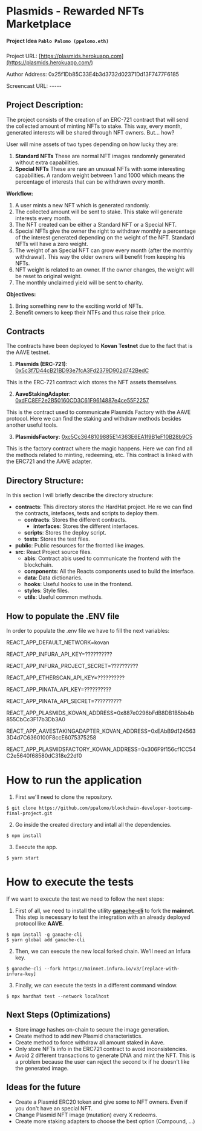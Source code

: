 # Plasmids - Rewarded NFTs Marketplace

**Project Idea `Pablo Palomo (ppalomo.eth)`**

###

Project URL: [https://plasmids.herokuapp.com](https://plasmids.herokuapp.com/)

Author Address: 0x25f1Db85C33E4b3d3732d02371Dd13F7477F6185

Screencast URL: -----

## Project Description:

The project consists of the creation of an ERC-721 contract that will send the collected amount of minting NFTs to stake. This way, every month, generated interests will be shared through NFT owners. But... how?

User will mine assets of two types depending on how lucky they are:

1. **Standard NFTs** These are normal NFT images randomnly generated without extra capabilities.
2. **Special NFTs** These are rare an unusual NFTs with some interesting capabilities. A random weight between 1 and 1000 which means the percentage of interests that can be withdrawn every month.

**Workflow:**

1. A user mints a new NFT which is generated randomly.
2. The collected amount will be sent to stake. This stake will generate interests every month.
3. The NFT created can be either a Standard NFT or a Special NFT.
4. Special NFTs give the owner the right to withdraw monthly a percentage of the interest generated depending on the weight of the NFT. Standard NFTs will have a zero weight.
5. The weight of an Special NFT can grow every month (after the monthly withdrawal). This way the older owners will benefit from keeping his NFTs.
6. NFT weight is related to an owner. If the owner changes, the weight will be reset to original weight.
7. The monthly unclaimed yield will be sent to charity.

**Objectives:**

1. Bring something new to the exciting world of NFTs.
2. Benefit owners to keep their NTFs and thus raise their price.

## Contracts

The contracts have been deployed to **Kovan Testnet** due to the fact that is the AAVE testnet.

1. **Plasmids (ERC-721)**: [0x5c3f7D44cB21BD93e7fcA3Fd2379D902d742BedC](https://kovan.etherscan.io/address/0x5c3f7D44cB21BD93e7fcA3Fd2379D902d742BedC#code)

This is the ERC-721 contract wich stores the NFT assets themselves.

2. **AaveStakingAdapter**: [0xdFC8EF2e2B50160CD3C61F9614887e4ce55F2257](https://kovan.etherscan.io/address/0xdFC8EF2e2B50160CD3C61F9614887e4ce55F2257#code)

This is the contract used to communicate Plasmids Factory with the AAVE protocol. Here we can find the staking and withdraw methods besides another useful tools.

3. **PlasmidsFactory**: [0xc5Cc3648109885E14363E6EA1f9B1eF10B28b9C5](https://kovan.etherscan.io/address/0xc5Cc3648109885E14363E6EA1f9B1eF10B28b9C5#code)

This is the factory contract where the magic happens. Here we can find all the methods related to minting, redeeming, etc. This contract is linked with the ERC721 and the AAVE adapter.

###

## Directory Structure:

In this section I will briefly describe the directory structure:

- **contracts**: This directory stores the HardHat project. He re we can find the contracts, intefaces, tests and scripts to deploy them.
  - **contracts**: Stores the different contracts.
    - **interfaces**: Stores the different interfaces.
  - **scripts**: Stores the deploy script.
  - **tests**: Stores the test files.
- **public**: Public resources for the fronted like images.
- **src**: React Project source files.
  - **abis**: Contract abis used to communicate the frontend with the blockchain.
  - **components**: All the Reacts components used to build the interface.
  - **data**: Data dictionaries.
  - **hooks**: Useful hooks to use in the frontend.
  - **styles**: Style files.
  - **utils**: Useful common methods.

###

## How to populate the .ENV file

In order to populate the .env file we have to fill the next variables:

REACT_APP_DEFAULT_NETWORK=kovan

REACT_APP_INFURA_API_KEY=??????????

REACT_APP_INFURA_PROJECT_SECRET=??????????

REACT_APP_ETHERSCAN_API_KEY=??????????

REACT_APP_PINATA_API_KEY=??????????

REACT_APP_PINATA_API_SECRET=??????????

REACT_APP_PLASMIDS_KOVAN_ADDRESS=0x887e0296bFdB8DB1B5bb4b855CbCc3F17b3Db3A0

REACT_APP_AAVESTAKINGADAPTER_KOVAN_ADDRESS=0xEAbB9d1245633D4d7C6360100F8ccE6075375258

REACT_APP_PLASMIDSFACTORY_KOVAN_ADDRESS=0x306F9f156cf1CC54C2e5640f68580dC318e22df0

# How to run the application

1. First we'll need to clone the repository.

```
$ git clone https://github.com/ppalomo/blockchain-developer-bootcamp-final-project.git
```

2. Go inside the created directory and intall all the dependencies.

```
$ npm install
```

3. Execute the app.

```
$ yarn start
```

# How to execute the tests

If we want to execute the test we need to follow the next steps:

1. First of all, we need to install the utility **[ganache-cli](https://docs.nethereum.com/en/latest/ethereum-and-clients/ganache-cli/#:~:text=Ganache%20CLI%20is%20the%20latest,running%20an%20actual%20Ethereum%20node.&text=Accounts%20can%20be%20re%2Dcycled,need%20for%20faucets%20or%20mining)** to fork the **mainnet**. This step is necessary to test the integration with an already deployed protocol like **AAVE**.

```
$ npm install -g ganache-cli
$ yarn global add ganache-cli
```

2. Then, we can execute the new local forked chain. We'll need an Infura key.

```
$ ganache-cli --fork https://mainnet.infura.io/v3/[replace-with-infura-key]
```

3. Finally, we can execute the tests in a different command window.

```
$ npx hardhat test --network localhost
```

## Next Steps (Optimizations)

- Store image hashes on-chain to secure the image generation.
- Create method to add new Plasmid characteristics.
- Create method to force withdraw all amount staked in Aave.
- Only store NFTs info in the ERC721 contract to avoid inconsistencies.
- Avoid 2 different transactions to generate DNA and mint the NFT. This is a problem because the user can reject the second tx if he doesn't like the generated image.

## Ideas for the future

- Create a Plasmid ERC20 token and give some to NFT owners. Even if you don't have an special NFT.
- Change Plasmid NFT image (mutation) every X redeems.
- Create more staking adapters to choose the best option (Compound, ...)
